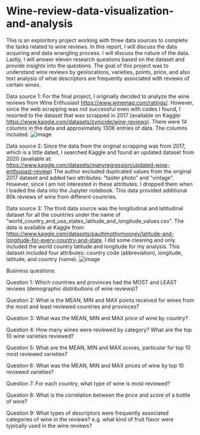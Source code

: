 # Wine-review-data-visualization-and-analysis
This is an exploritory project working with three data sources to complete the tasks related to wine reviews.
In this report, I will discuss the data acquiring and data wrangling process. I will discuss the nature of the data. Lastly, I will answer eleven research questions based on the dataset and provide insights into the questions. The goal of this project was to understand wine reviews by geolocations, varieties, points, price, and also text analysis of what descriptors are frequently associated with reviews of certain wines.  

Data source 1: 
For the final project, I originally decided to analyze the wine reviews from Wine Enthusiast https://www.winemag.com/ratings/. However, since the web scrapping was not successful even with codes I found, I resorted to the dataset that was scrapped in 2017 (available on Kaggle: https://www.kaggle.com/datasets/zynicide/wine-reviews). There were 14 columns in the data and approximately 130K entries of data. The columns included: 
![image](https://user-images.githubusercontent.com/94016314/219793679-009b053b-2013-46b3-8347-e5c3e0ac7386.png)

Data source 2: 
Since the data from the original scrapping was from 2017, which is a little dated, I searched Kaggle and found an updated dataset from 2020 (available at: https://www.kaggle.com/datasets/manyregression/updated-wine-enthusiast-review)  The author excluded duplicated values from the original 2017 dataset and added two attributes: “taster photo” and “vintage”. However, since I am not interested in these attributes. I dropped them when I loaded the data into the Jupyter notebook. This data provided additional 80k reviews of wine from different countries.

Data source 3: 
The third data source was the longitudinal and latitudinal dataset for all the countries under the name of “world_country_and_usa_states_latitude_and_longitude_values.csv”. The data is available at Kaggle from: https://www.kaggle.com/datasets/paultimothymooney/latitude-and-longitude-for-every-country-and-state. I did some cleaning and only included the world country latitude and longitude for my analysis. This dataset included four attributes: country code (abbreviation), longitude, latitude, and country (name).
![image](https://user-images.githubusercontent.com/94016314/219793861-f14bf54e-a634-4a06-91a1-1dc25adf74f7.png)

Business questions: 

Question 1: Which countries and provinces had the MOST and LEAST reviews (demographic distributions of wine reviews)?

Question 2: What is the MEAN, MIN and MAX points received for wines from the most and least reviewed countries and provinces? 

Question 3: What was the MEAN, MIN and MAX price of wine by country?

Question 4: How many wines were reviewed by category? What are the top 10 wine varieties reviewed?

Question 5: What are the MEAN, MIN and MAX scores, particular for top 10 most reviewed varieties?

Question 6: What was the MEAN, MIN and MAX prices of wine by top 10 reviewed varieties?

Question 7: For each country, what type of wine is most reviewed?

Question 8: What is the correlation between the price and score of a bottle of wine?

Question 9: What types of descriptors were frequently associated categories of wine in the reviews? e.g. what kind of fruit flavor were typically used in the wine reviews? 


